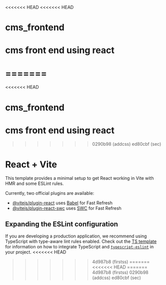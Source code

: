 <<<<<<< HEAD
<<<<<<< HEAD
# cms_frontend
cms front end using react 
=======
=======
=======
<<<<<<< HEAD
# cms_frontend
cms front end using react 
=======
>>>>>>> 0290b98 (addcss)
>>>>>>> ed80cbf (sec)
# React + Vite

This template provides a minimal setup to get React working in Vite with HMR and some ESLint rules.

Currently, two official plugins are available:

- [@vitejs/plugin-react](https://github.com/vitejs/vite-plugin-react/blob/main/packages/plugin-react) uses [Babel](https://babeljs.io/) for Fast Refresh
- [@vitejs/plugin-react-swc](https://github.com/vitejs/vite-plugin-react/blob/main/packages/plugin-react-swc) uses [SWC](https://swc.rs/) for Fast Refresh

## Expanding the ESLint configuration

If you are developing a production application, we recommend using TypeScript with type-aware lint rules enabled. Check out the [TS template](https://github.com/vitejs/vite/tree/main/packages/create-vite/template-react-ts) for information on how to integrate TypeScript and [`typescript-eslint`](https://typescript-eslint.io) in your project.
<<<<<<< HEAD
>>>>>>> 4d987b8 (firstss)
=======
<<<<<<< HEAD
=======
>>>>>>> 4d987b8 (firstss)
>>>>>>> 0290b98 (addcss)
>>>>>>> ed80cbf (sec)

